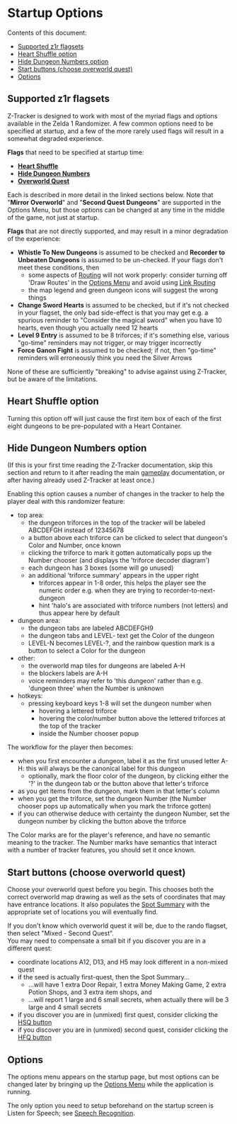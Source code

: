 # Startup Options

Contents of this document:

  - [Supported z1r flagsets](#startup-flagsets)
  - [Heart Shuffle option](#startup-hs)
  - [Hide Dungeon Numbers option](#startup-hdn)
  - [Start buttons (choose overworld quest)](#startup-coq)
  - [Options](#startup-o)

## <a id="startup-flagsets"></a> Supported z1r flagsets

Z-Tracker is designed to work with most of the myriad flags and options available in the Zelda 1 Randomizer.  A few common options need to be specified at startup, and 
a few of the more rarely used flags will result in a somewhat degraded experience.

**Flags** that need to be specified at startup time:

 - [**Heart Shuffle**](#startup-hs)
 - [**Hide Dungeon Numbers**](#startup-hdn)
 - [**Overworld Quest**](#startup-coq)

Each is described in more detail in the linked sections below.  Note that "**Mirror Overworld**" and "**Second Quest Dungeons**" are supported in the Options Menu, but those options 
can be changed at any time in the middle of the game, not just at startup.

**Flags** that are not directly supported, and may result in a minor degradation of the experience:

 - **Whistle To New Dungeons** is assumed to be checked and **Recorder to Unbeaten Dungeons** is assumed to be un-checked.  If your flags don't meet these conditions, then 
     - some aspects of [Routing](use.md#routing) will not work properly: consider turning off 'Draw Routes' in the [Options Menu](#startup-o) and avoid using [Link Routing](use.md#main-link)
     - the map legend and green dungeon icons will suggest the wrong things
 - **Change Sword Hearts** is assumed to be checked, but if it's not checked in your flagset, the only bad side-effect is that you may get e.g. a spurious reminder to "Consider the magical sword"
   when you have 10 hearts, even though you actually need 12 hearts
 - **Level 9 Entry** is assumed to be 8 triforces; if it's something else, various "go-time" reminders may not trigger, or may trigger incorrectly
 - **Force Ganon Fight** is assumed to be checked; if not, then "go-time" reminders will erroneously think you need the Silver Arrows

None of these are sufficiently "breaking" to advise against using Z-Tracker, but be aware of the limitations.


## <a id="startup-hs"></a> Heart Shuffle option

Turning this option off will just cause the first item box of each of the first eight dungeons to be pre-populated with a Heart Container.


## <a id="startup-hdn"></a> Hide Dungeon Numbers option

(If this is your first time reading the Z-Tracker documentation, skip this section and return to it after reading the main [gameplay](use.md) documentation, or after having already 
used Z-Tracker at least once.)

Enabling this option causes a number of changes in the tracker to help the player deal with this randomizer feature:
 - top area:
   - the dungeon triforces in the top of the tracker will be labeled ABCDEFGH instead of 12345678
   - a button above each triforce can be clicked to select that dungeon's Color and Number, once known
   - clicking the triforce to mark it gotten automatically pops up the Number chooser (and displays the 'triforce decoder diagram')
   - each dungeon has 3 boxes (some will go unused)
   - an additional 'triforce summary' appears in the upper right
      - triforces appear in 1-8 order, this helps the player see the numeric order e.g. when they are trying to recorder-to-next-dungeon 
      - hint 'halo's are associated with triforce numbers (not letters) and thus appear here by default
 - dungeon area:
   - the dungeon tabs are labeled ABCDEFGH9
   - the dungeon tabs and LEVEL- text get the Color of the dungeon
   - LEVEL-N becomes LEVEL-?, and the rainbow question mark is a button to select a Color for the dungeon
 - other:
   - the overworld map tiles for dungeons are labeled A-H
   - the blockers labels are A-H
   - voice reminders may refer to 'this dungeon' rather than e.g. 'dungeon three' when the Number is unknown
 - hotkeys:
   - pressing keyboard keys 1-8 will set the dungeon number when
      - hovering a lettered triforce
      - hovering the color/number button above the lettered triforces at the top of the tracker
      - inside the Number chooser popup

The workflow for the player then becomes:
 - when you first encounter a dungeon, label it as the first unused letter A-H: this will always be the canonical label for this dungeon
    - optionally, mark the floor color of the dungeon, by clicking either the '?' in the dungeon tab or the button above that letter's triforce
 - as you get items from the dungeon, mark them in that letter's column
 - when you get the triforce, set the dungeon Number (the Number chooser pops up automatically when you mark the triforce gotten)
 - if you can otherwise deduce with certainty the dungeon Number, set the dungeon number by clicking the button above the triforce

The Color marks are for the player's reference, and have no semantic meaning to the tracker.
The Number marks have semantics that interact with a number of tracker features, you should set it once known.


## <a id="startup-coq"></a> Start buttons (choose overworld quest)

Choose your overworld quest before you begin.  This chooses both the correct overworld map drawing as well as the sets of coordinates that may have entrance locations.
It also populates the [Spot Summary](use.md#spot-summary) with the appropriate set of locations you will eventually find.

If you don't know which overworld quest it will be, due to the rando flagset, then select "Mixed - Second Quest".  
You may need to compensate a small bit if you discover you are in a different quest:
 - coordinate locations A12, D13, and H5 may look different in a non-mixed quest
 - if the seed is actually first-quest, then the Spot Summary...
    - ...will have 1 extra Door Repair, 1 extra Money Making Game, 2 extra Potion Shops, and 3 extra item shops, and
    - ...will report 1 large and 6 small secrets, when actually there will be 3 large and 4 small secrets
 - if you discover you are in (unmixed) first quest, consider clicking the [HSQ button](use.md#hfq-hsq)
 - if you discover you are in (unmixed) second quest, consider clicking the [HFQ button](use.md#hfq-hsq)


## <a id="startup-o"></a> Options

The options menu appears on the startup page, but most options can be changed later by bringing up the [Options Menu](use.md#main-om) while the application is running.

The only option you need to setup beforehand on the startup screen is Listen for Speech; see [Speech Recognition](use.md#speech-recognition).

